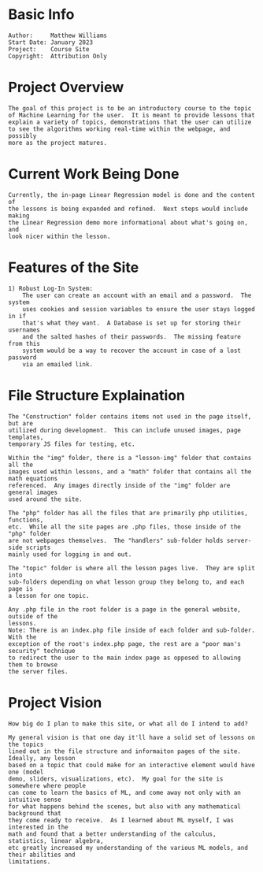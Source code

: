# Basic Info
	
	Author:		Matthew Williams
	Start Date:	January 2023
	Project:	Course Site
	Copyright:	Attribution Only

# Project Overview

	The goal of this project is to be an introductory course to the topic
	of Machine Learning for the user.  It is meant to provide lessons that
	explain a variety of topics, demonstrations that the user can utilize
	to see the algorithms working real-time within the webpage, and possibly
	more as the project matures.

# Current Work Being Done

	Currently, the in-page Linear Regression model is done and the content of
	the lessons is being expanded and refined.  Next steps would include making
	the Linear Regression demo more informational about what's going on, and
	look nicer within the lesson.

# Features of the Site

	1) Robust Log-In System:
		The user can create an account with an email and a password.  The system
		uses cookies and session variables to ensure the user stays logged in if
		that's what they want.  A Database is set up for storing their usernames
		and the salted hashes of their passwords.  The missing feature from this
		system would be a way to recover the account in case of a lost password
		via an emailed link.

# File Structure Explaination

	The "Construction" folder contains items not used in the page itself, but are
	utilized during development.  This can include unused images, page templates,
	temporary JS files for testing, etc.

	Within the "img" folder, there is a "lesson-img" folder that contains all the
	images used within lessons, and a "math" folder that contains all the math equations
	referenced.  Any images directly inside of the "img" folder are general images
	used around the site.

	The "php" folder has all the files that are primarily php utilities, functions,
	etc.  While all the site pages are .php files, those inside of the "php" folder
	are not webpages themselves.  The "handlers" sub-folder holds server-side scripts
	mainly used for logging in and out.

	The "topic" folder is where all the lesson pages live.  They are split into
	sub-folders depending on what lesson group they belong to, and each page is
	a lesson for one topic.

	Any .php file in the root folder is a page in the general website, outside of the
	lessons.
	Note: There is an index.php file inside of each folder and sub-folder.  With the
	exception of the root's index.php page, the rest are a "poor man's security" technique
	to redirect the user to the main index page as opposed to allowing them to browse
	the server files.

# Project Vision

	How big do I plan to make this site, or what all do I intend to add?

	My general vision is that one day it'll have a solid set of lessons on the topics
	lined out in the file structure and informaiton pages of the site.  Ideally, any lesson
	based on a topic that could make for an interactive element would have one (model
	demo, sliders, visualizations, etc).  My goal for the site is somewhere where people
	can come to learn the basics of ML, and come away not only with an intuitive sense
	for what happens behind the scenes, but also with any mathematical background that
	they come ready to receive.  As I learned about ML myself, I was interested in the
	math and found that a better understanding of the calculus, statistics, linear algebra,
	etc greatly increased my understanding of the various ML models, and their abilities and
	limitations.